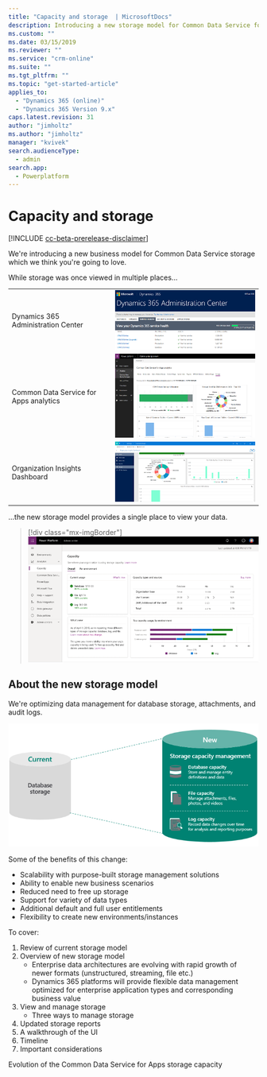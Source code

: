 ```yaml
---
title: "Capacity and storage  | MicrosoftDocs"
description: Introducing a new storage model for Common Data Service for Apps.
ms.custom: ""
ms.date: 03/15/2019
ms.reviewer: ""
ms.service: "crm-online"
ms.suite: ""
ms.tgt_pltfrm: ""
ms.topic: "get-started-article"
applies_to: 
  - "Dynamics 365 (online)"
  - "Dynamics 365 Version 9.x"
caps.latest.revision: 31
author: "jimholtz"
ms.author: "jimholtz"
manager: "kvivek"
search.audienceType: 
  - admin
search.app: 
  - Powerplatform
---
```

# Capacity and storage

[!INCLUDE [cc-beta-prerelease-disclaimer](../includes/cc-beta-prerelease-disclaimer.md)]

We're introducing a new business model for Common Data Service storage which we think you're going to love. 

While storage was once viewed in multiple places...

|  |  |
|---------|---------|
|Dynamics 365 Administration Center     | ![](media/storage-data-365-admin-center500.png "storage data")       |
|Common Data Service for Apps analytics     | ![](media/storage-data-ppac-analytics500.png "storage data")       |
|Organization Insights Dashboard |![](media/storage-data-org-insights500.png "storage data") |

...the new storage model provides a single place to view your data.

> [!div class="mx-imgBorder"] 
> ![](media/storage-data-capacity-page.png "Capacity hub")

## About the new storage model

We're optimizing data management for database storage, attachments, and audit logs.

![](media/storage-model-evolution.png "Evolution of data management")

Some of the benefits of this change: 

- Scalability with purpose-built storage management solutions
- Ability to enable new business scenarios
- Reduced need to free up storage
- Support for variety of data types
- Additional default and full user entitlements
- Flexibility to create new environments/instances 





To cover:

1. Review of current storage model
2. Overview of new storage model
   - Enterprise data architectures are evolving with rapid growth of newer formats (unstructured, streaming, file etc.)​
   - Dynamics 365 platforms will provide flexible data management optimized for enterprise application types and corresponding business value​
3. View and manage storage
   - Three ways to manage storage
4. Updated storage reports
5. A walkthrough of the UI
6. Timeline
7. Important considerations

Evolution of the Common Data Service for Apps storage capacity 